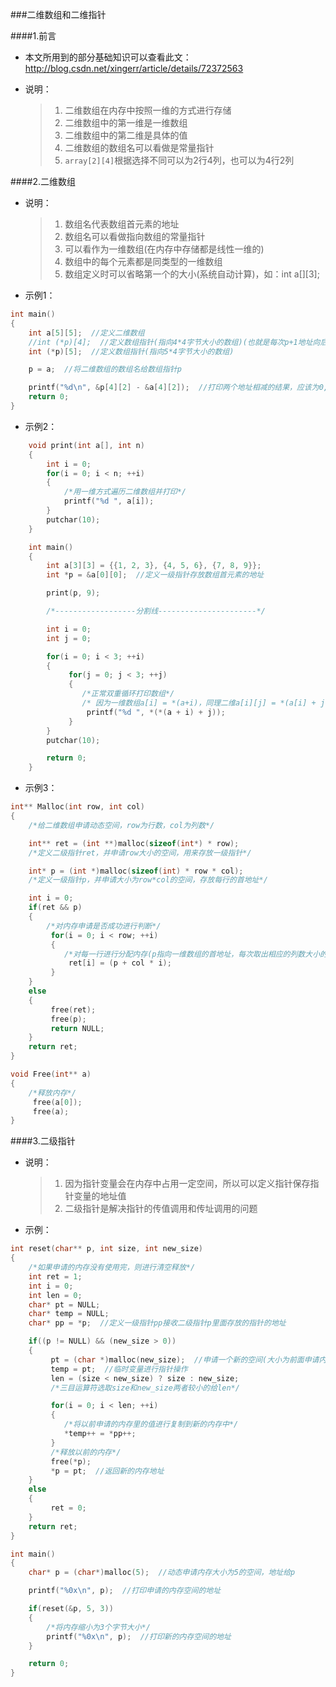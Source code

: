 ###二维数组和二维指针

####1.前言

- 本文所用到的部分基础知识可以查看此文：
<http://blog.csdn.net/xingerr/article/details/72372563>

- 说明：

	> 1. 二维数组在内存中按照一维的方式进行存储
	> 2. 二维数组中的第一维是一维数组
	> 3. 二维数组中的第二维是具体的值
	> 4. 二维数组的数组名可以看做是常量指针
	> 5. `array[2][4]`根据选择不同可以为2行4列，也可以为4行2列

####2.二维数组

- 说明：

	> 1. 数组名代表数组首元素的地址
	> 2. 数组名可以看做指向数组的常量指针
	> 3. 可以看作为一维数组(在内存中存储都是线性一维的)
	> 4. 数组中的每个元素都是同类型的一维数组
	> 5. 数组定义时可以省略第一个的大小(系统自动计算)，如：int a[][3];

- 示例1：

```c
int main()
{
    int a[5][5];  //定义二维数组
    //int (*p)[4];  //定义数组指针(指向4*4字节大小的数组)(也就是每次p+1地址向后走四个字节大小)
    int (*p)[5];  //定义数组指针(指向5*4字节大小的数组)

    p = a;  //将二维数组的数组名给数组指针p

    printf("%d\n", &p[4][2] - &a[4][2]);  //打印两个地址相减的结果，应该为0,(如果是4*4字节大小的结果为-4)
    return 0;
}
```

- 示例2：

```c
	void print(int a[], int n)
	{
	    int i = 0;
	    for(i = 0; i < n; ++i)
	    {
	    	/*用一维方式遍历二维数组并打印*/
	        printf("%d ", a[i]);
	    }
	    putchar(10);
	}

	int main()
	{
	    int a[3][3] = {{1, 2, 3}, {4, 5, 6}, {7, 8, 9}};
	    int *p = &a[0][0];  //定义一级指针存放数组首元素的地址

	    print(p, 9);

	    /*------------------分割线----------------------*/

	    int i = 0;
	    int j = 0;

	    for(i = 0; i < 3; ++i)
	    {
	         for(j = 0; j < 3; ++j)
	         {
	         	/*正常双重循环打印数组*/
	         	/* 因为一维数组a[i] = *(a+i)，同理二维a[i][j] = *(a[i] + j) = *(*(a + i) + j) */
	             printf("%d ", *(*(a + i) + j));
	         }
	    }
	    putchar(10);

	    return 0;
	}
```

- 示例3：

```c
int** Malloc(int row, int col)
{
	/*给二维数组申请动态空间，row为行数，col为列数*/

    int** ret = (int **)malloc(sizeof(int*) * row);
    /*定义二级指针ret，并申请row大小的空间，用来存放一级指针*/

    int* p = (int *)malloc(sizeof(int) * row * col);
    /*定义一级指针p，并申请大小为row*col的空间，存放每行的首地址*/

    int i = 0;
    if(ret && p)
    {
    	/*对内存申请是否成功进行判断*/
         for(i = 0; i < row; ++i)
         {
         	/*对每一行进行分配内存(p指向一维数组的首地址，每次取出相应的列数大小的字节给每一行)*/
             ret[i] = (p + col * i);
         }
    }
    else
    {
         free(ret);
         free(p);
         return NULL;
    }
    return ret;
}

void Free(int** a)
{
	/*释放内存*/
     free(a[0]);
     free(a);
}
```


####3.二级指针

- 说明：

	> 1. 因为指针变量会在内存中占用一定空间，所以可以定义指针保存指针变量的地址值
	> 2. 二级指针是解决指针的传值调用和传址调用的问题


- 示例：

```c
int reset(char** p, int size, int new_size)
{
	/*如果申请的内存没有使用完，则进行清空释放*/
    int ret = 1;
    int i = 0;
    int len = 0;
    char* pt = NULL;
    char* temp = NULL;
    char* pp = *p;  //定义一级指针pp接收二级指针p里面存放的指针的地址

    if((p != NULL) && (new_size > 0))
    {
         pt = (char *)malloc(new_size);  //申请一个新的空间(大小为前面申请内存使用过的大小)
         temp = pt;  //临时变量进行指针操作
         len = (size < new_size) ? size : new_size;
         /*三目运算符选取size和new_size两者较小的给len*/

         for(i = 0; i < len; ++i)
         {
         	/*将以前申请的内存里的值进行复制到新的内存中*/
            *temp++ = *pp++;
         }
         /*释放以前的内存*/
         free(*p);
         *p = pt;  //返回新的内存地址
    }
    else
    {
         ret = 0;
    }
    return ret;
}

int main()
{
    char* p = (char*)malloc(5);  //动态申请内存大小为5的空间，地址给p

    printf("%0x\n", p);  //打印申请的内存空间的地址

    if(reset(&p, 5, 3))
    {
    	/*将内存缩小为3个字节大小*/
        printf("%0x\n", p);  //打印新的内存空间的地址
    }

    return 0;
}
```
